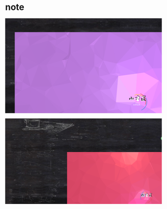 # note

![enter description here][1]


  ![enter description here][2]


  [1]: ./images/%E5%B0%8F%E4%B9%A6%E5%8C%A0bug.png "小书匠bug"
  [2]: ./images/360%E6%88%AA%E5%9B%BE17930726109128148.png "360截图17930726109128148"